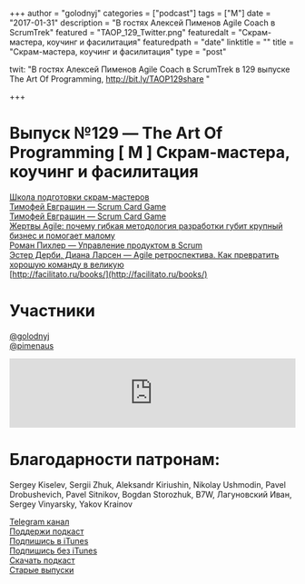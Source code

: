+++
author = "golodnyj"
categories = ["podcast"]
tags = ["M"]
date = "2017-01-31"
description = "В гостях Алексей Пименов Agile Coach в ScrumTrek"
featured = "TAOP_129_Twitter.png"
featuredalt = "Скрам-мастера, коучинг и фасилитация"
featuredpath = "date"
linktitle = ""
title = "Скрам-мастера, коучинг и фасилитация"
type = "post"

twit: "В гостях Алексей Пименов Agile Coach в ScrumTrek в 129 выпуске The Art Of Programming, http://bit.ly/TAOP129share "

+++
# Выпуск №129 — The Art Of Programming [ M ] Скрам-мастера, коучинг и фасилитация

[Школа подготовки скрам-мастеров](http://okademy.ru/)  
[Тимофей Евграшин — Scrum Card Game](http://tim.com.ua/2016/04/scrum-game/)  
[Тимофей Евграшин — Scrum Card Game](http://tastycupcakes.org/ru/category/games/)  
[Жертвы Agile: почему гибкая методология разработки губит крупный бизнес и помогает малому](https://vc.ru/p/agile-victims)  
[Роман Пихлер — Управление продуктом в Scrum](http://www.mann-ivanov-ferber.ru/books/upravlenie-produktom-v-scrum/)  
[Эстер Дерби, Диана Ларсен — Agile ретроспектива. Как превратить хорошую команду в великую](http://www.ozon.ru/context/detail/id/139141848/)  
[http://facilitato.ru/books/](http://facilitato.ru/books/)  

# Участники
[@golodnyj](https://twitter.com/golodnyj/)  
[@pimenaus](https://twitter.com/pimenaus/)  

<iframe title="Выпуск №129 — The Art Of Programming [ M ] Скрам-мастера, коучинг и фасилитация" src="https://www.podbean.com/media/player/5r7j4-67328c?from=usersite&skin=1&share=1&fonts=Helvetica&auto=0&download=1&version=1" height="122" width="100%" style="border: none;" scrolling="no" data-name="pb-iframe-player"></iframe>

# Благодарности патронам: 
Sergey Kiselev, Sergii Zhuk, Aleksandr Kiriushin, Nikolay Ushmodin, Pavel Drobushevich, Pavel Sitnikov, Bogdan Storozhuk, B7W, Лагуновский Иван, Sergey Vinyarsky, Yakov Krainov

[Telegram канал](http://bit.ly/taoplive)  
[Поддержи подкаст](http://bit.ly/TAOPpatron)  
[Подпишись в iTunes](http://bit.ly/TAOPiTunes)  
[Подпишись без iTunes](http://bit.ly/TAOPrss)   
[Скачать подкаст](http://bit.ly/TAOP129mp3)  
[Старые выпуски](http://bit.ly/oldtaop)